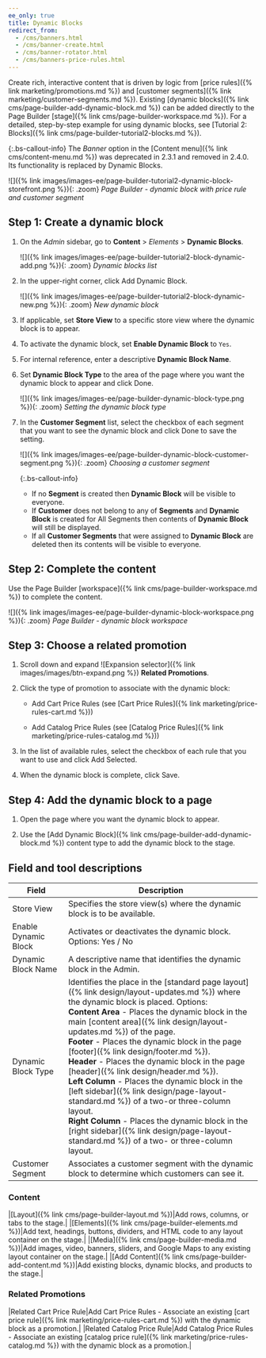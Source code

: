 ```yaml
---
ee_only: true
title: Dynamic Blocks
redirect_from:
  - /cms/banners.html
  - /cms/banner-create.html
  - /cms/banner-rotator.html
  - /cms/banners-price-rules.html
---
```


Create rich, interactive content that is driven by logic from [price rules]({% link marketing/promotions.md %}) and [customer segments]({% link marketing/customer-segments.md %}). Existing [dynamic blocks]({% link cms/page-builder-add-dynamic-block.md %}) can be added directly to the Page Builder [stage]({% link cms/page-builder-workspace.md %}). For a detailed, step-by-step example for using dynamic blocks, see [Tutorial 2: Blocks]({% link cms/page-builder-tutorial2-blocks.md %}).

{:.bs-callout-info}
The _Banner_ option in the [Content menu]({% link cms/content-menu.md %}) was deprecated in 2.3.1 and removed in 2.4.0. Its functionality is replaced by Dynamic Blocks.

![]({% link images/images-ee/page-builder-tutorial2-dynamic-block-storefront.png %}){: .zoom}
_Page Builder - dynamic block with price rule and customer segment_

## Step 1: Create a dynamic block

1. On the _Admin_ sidebar, go to **Content** > _Elements_ > **Dynamic Blocks**.

   ![]({% link images/images-ee/page-builder-tutorial2-block-dynamic-add.png %}){: .zoom}
   _Dynamic blocks list_

1. In the upper-right corner, click <span class="btn">Add Dynamic Block</span>.

   ![]({% link images/images-ee/page-builder-tutorial2-block-dynamic-new.png %}){: .zoom}
   _New dynamic block_

1. If applicable, set **Store View** to a specific store view where the dynamic block is to appear.

1. To activate the dynamic block, set **Enable Dynamic Block** to `Yes`.

1. For internal reference, enter a descriptive **Dynamic Block Name**.

1. Set **Dynamic Block Type** to the area of the page where you want the dynamic block to appear and click <span class="btn">Done</span>.

   ![]({% link images/images-ee/page-builder-dynamic-block-type.png %}){: .zoom}
   _Setting the dynamic block type_

1. In the **Customer Segment** list, select the checkbox of each segment that you want to see the dynamic block and click <span class="btn">Done</span> to save the setting.

   ![]({% link images/images-ee/page-builder-dynamic-block-customer-segment.png %}){: .zoom}
   _Choosing a customer segment_
   
   {:.bs-callout-info}
   - If no **Segment** is created then **Dynamic Block** will be visible to everyone.
   - If **Customer** does not belong to any of **Segments** and **Dynamic Block** is created for All Segments then contents of **Dynamic Block** will still be displayed.
   - If all **Customer Segments** that were assigned to **Dynamic Block** are deleted then its contents will be visible to everyone.

## Step 2: Complete the content

Use the Page Builder [workspace]({% link cms/page-builder-workspace.md %}) to complete the content.

![]({% link images/images-ee/page-builder-dynamic-block-workspace.png %}){: .zoom}
_Page Builder - dynamic block workspace_

## Step 3: Choose a related promotion

1. Scroll down and expand ![Expansion selector]({% link images/images/btn-expand.png %}) **Related Promotions**.

1. Click the type of promotion to associate with the dynamic block:

   - <span class="btn">Add Cart Price Rules</span> (see [Cart Price Rules]({% link marketing/price-rules-cart.md %}))

   - <span class="btn">Add Catalog Price Rules</span> (see [Catalog Price Rules]({% link marketing/price-rules-catalog.md %}))

1. In the list of available rules, select the checkbox of each rule that you want to use and click <span class="btn">Add Selected</span>.

1. When the dynamic block is complete, click <span class="btn">Save</span>.

## Step 4: Add the dynamic block to a page

1. Open the page where you want the dynamic block to appear.

1. Use the [Add Dynamic Block]({% link cms/page-builder-add-dynamic-block.md %}) content type to add the dynamic block to the stage.

## Field and tool descriptions

|Field|Description|
|--- |--- |
|Store View|Specifies the store view(s) where the dynamic block is to be available.|
|Enable Dynamic Block|Activates or deactivates the dynamic block. Options: Yes / No|
|Dynamic Block Name|A descriptive name that identifies the dynamic block in the Admin.|
|Dynamic Block Type|Identifies the place in the [standard page layout]({% link design/layout-updates.md %}) where the dynamic block is placed. Options: <br/>**Content Area** - Places the dynamic block in the main [content area]({% link design/layout-updates.md %}) of the page. <br/>**Footer** - Places the dynamic block in the page [footer]({% link design/footer.md %}). <br/>**Header** - Places the dynamic block in the page [header]({% link design/header.md %}). <br/>**Left Column** - Places the dynamic block in the [left sidebar]({% link design/page-layout-standard.md %}) of a two-or three-column layout. <br/>**Right Column** - Places the dynamic block in the [right sidebar]({% link design/page-layout-standard.md %}) of a two- or three-column layout.|
|Customer Segment|Associates a customer segment with the dynamic block to determine which customers can see it.|

### Content

|[Layout]({% link cms/page-builder-layout.md %})|Add rows, columns, or tabs to the stage.|
|[Elements]({% link cms/page-builder-elements.md %})|Add text, headings, buttons, dividers, and HTML code to any layout container on the stage.|
|[Media]({% link cms/page-builder-media.md %})|Add images, video, banners, sliders, and Google Maps to any existing layout container on the stage.|
|[Add Content]({% link cms/page-builder-add-content.md %})|Add existing blocks, dynamic blocks, and products to the stage.|

### Related Promotions

|Related Cart Price Rule|<span class="btn">Add Cart Price Rules</span> - Associate an existing [cart price rule]({% link marketing/price-rules-cart.md %}) with the dynamic block as a promotion.|
|Related Catalog Price Rule|<span class="btn">Add Catalog Price Rules</span> - Associate an existing [catalog price rule]({% link marketing/price-rules-catalog.md %}) with the dynamic block as a promotion.|
